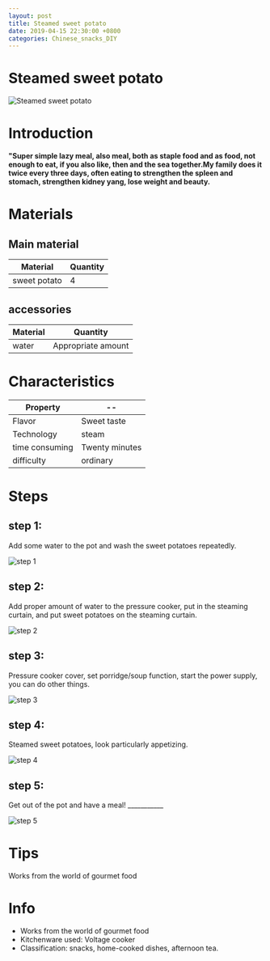 ```yaml
---
layout: post
title: Steamed sweet potato
date: 2019-04-15 22:30:00 +0800
categories: Chinese_snacks_DIY
---
```


# Steamed sweet potato

![Steamed sweet potato]({{site.baseurl}}/img/449927/449927.jpg)

# Introduction

**"Super simple lazy meal, also meal, both as staple food and as food, not enough to eat, if you also like, then and the sea together.My family does it twice every three days, often eating to strengthen the spleen and stomach, strengthen kidney yang, lose weight and beauty.**

# Materials


## Main material

Material|Quantity
--|--
sweet potato|4

## accessories

Material|Quantity
--|--
water|Appropriate amount

# Characteristics

Property|--
--|--
Flavor|Sweet taste
Technology|steam
time consuming|Twenty minutes
difficulty|ordinary

# Steps

## step 1:

Add some water to the pot and wash the sweet potatoes repeatedly.

![step 1]({{site.baseurl}}/img/449927/1.jpg)

## step 2:

Add proper amount of water to the pressure cooker, put in the steaming curtain, and put sweet potatoes on the steaming curtain.

![step 2]({{site.baseurl}}/img/449927/2.jpg)

## step 3:

Pressure cooker cover, set porridge/soup function, start the power supply, you can do other things.

![step 3]({{site.baseurl}}/img/449927/3.jpg)

## step 4:

Steamed sweet potatoes, look particularly appetizing.

![step 4]({{site.baseurl}}/img/449927/4.jpg)

## step 5:

Get out of the pot and have a meal! ___________

![step 5]({{site.baseurl}}/img/449927/5.jpg)

# Tips

Works from the world of gourmet food

# Info

- Works from the world of gourmet food
- Kitchenware used: Voltage cooker
- Classification: snacks, home-cooked dishes, afternoon tea.